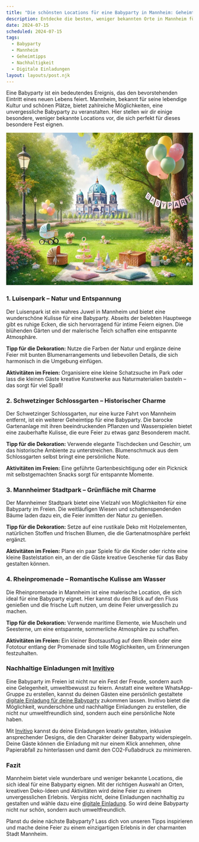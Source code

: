 ```yaml
---
title: "Die schönsten Locations für eine Babyparty in Mannheim: Geheimtipps für eine unvergessliche Feier"
description: Entdecke die besten, weniger bekannten Orte in Mannheim für eine unvergessliche Babyparty, inklusive nachhaltiger Dekorationstipps und personalisierten digitalen Einladungen.
date: 2024-07-15
scheduled: 2024-07-15
tags:
  - Babyparty
  - Mannheim
  - Geheimtipps
  - Nachhaltigkeit
  - Digitale Einladungen
layout: layouts/post.njk
---
```


Eine Babyparty ist ein bedeutendes Ereignis, das den bevorstehenden Eintritt eines neuen Lebens feiert. Mannheim, bekannt für seine lebendige Kultur und schönen Plätze, bietet zahlreiche Möglichkeiten, eine unvergessliche Babyparty zu veranstalten. Hier stellen wir dir einige besondere, weniger bekannte Locations vor, die sich perfekt für dieses besondere Fest eignen.

![Babyparty im Park](/img/picnic-park.webp)

### 1. **Luisenpark – Natur und Entspannung**

Der Luisenpark ist ein wahres Juwel in Mannheim und bietet eine wunderschöne Kulisse für eine Babyparty. Abseits der belebten Hauptwege gibt es ruhige Ecken, die sich hervorragend für intime Feiern eignen. Die blühenden Gärten und der malerische Teich schaffen eine entspannte Atmosphäre.

**Tipp für die Dekoration:** Nutze die Farben der Natur und ergänze deine Feier mit bunten Blumenarrangements und liebevollen Details, die sich harmonisch in die Umgebung einfügen.

**Aktivitäten im Freien:** Organisiere eine kleine Schatzsuche im Park oder lass die kleinen Gäste kreative Kunstwerke aus Naturmaterialien basteln – das sorgt für viel Spaß!

### 2. **Schwetzinger Schlossgarten – Historischer Charme**

Der Schwetzinger Schlossgarten, nur eine kurze Fahrt von Mannheim entfernt, ist ein weiterer Geheimtipp für eine Babyparty. Die barocke Gartenanlage mit ihren beeindruckenden Pflanzen und Wasserspielen bietet eine zauberhafte Kulisse, die eure Feier zu etwas ganz Besonderem macht.

**Tipp für die Dekoration:** Verwende elegante Tischdecken und Geschirr, um das historische Ambiente zu unterstreichen. Blumenschmuck aus dem Schlossgarten selbst bringt eine persönliche Note.

**Aktivitäten im Freien:** Eine geführte Gartenbesichtigung oder ein Picknick mit selbstgemachten Snacks sorgt für entspannte Momente.

### 3. **Mannheimer Stadtpark – Grünfläche mit Charme**

Der Mannheimer Stadtpark bietet eine Vielzahl von Möglichkeiten für eine Babyparty im Freien. Die weitläufigen Wiesen und schattenspendenden Bäume laden dazu ein, die Feier inmitten der Natur zu genießen.

**Tipp für die Dekoration:** Setze auf eine rustikale Deko mit Holzelementen, natürlichen Stoffen und frischen Blumen, die die Gartenatmosphäre perfekt ergänzt.

**Aktivitäten im Freien:** Plane ein paar Spiele für die Kinder oder richte eine kleine Bastelstation ein, an der die Gäste kreative Geschenke für das Baby gestalten können.

### 4. **Rheinpromenade – Romantische Kulisse am Wasser**

Die Rheinpromenade in Mannheim ist eine malerische Location, die sich ideal für eine Babyparty eignet. Hier kannst du den Blick auf den Fluss genießen und die frische Luft nutzen, um deine Feier unvergesslich zu machen.

**Tipp für die Dekoration:** Verwende maritime Elemente, wie Muscheln und Seesterne, um eine entspannte, sommerliche Atmosphäre zu schaffen.

**Aktivitäten im Freien:** Ein kleiner Bootsausflug auf dem Rhein oder eine Fototour entlang der Promenade sind tolle Möglichkeiten, um Erinnerungen festzuhalten.

### **Nachhaltige Einladungen mit [Invitivo](https://invitivo.com/create)**

Eine Babyparty im Freien ist nicht nur ein Fest der Freude, sondern auch eine Gelegenheit, umweltbewusst zu feiern. Anstatt eine weitere WhatsApp-Gruppe zu erstellen, kannst du deinen Gästen eine persönlich gestaltete [digitale Einladung für deine Babyparty](https://invitivo.com/) zukommen lassen. Invitivo bietet die Möglichkeit, wunderschöne und nachhaltige Einladungen zu erstellen, die nicht nur umweltfreundlich sind, sondern auch eine persönliche Note haben.

Mit [Invitivo](https://invitivo.com/) kannst du deine Einladungen kreativ gestalten, inklusive ansprechender Designs, die den Charakter deiner Babyparty widerspiegeln. Deine Gäste können die Einladung mit nur einem Klick annehmen, ohne Papierabfall zu hinterlassen und damit den CO2-Fußabdruck zu minimieren.

### **Fazit**

Mannheim bietet viele wunderbare und weniger bekannte Locations, die sich ideal für eine Babyparty eignen. Mit der richtigen Auswahl an Orten, kreativen Deko-Ideen und Aktivitäten wird deine Feier zu einem unvergesslichen Erlebnis. Vergiss nicht, deine Einladungen nachhaltig zu gestalten und wähle dazu eine [digitale Einladung](https://invitivo.com). So wird deine Babyparty nicht nur schön, sondern auch umweltfreundlich.

Planst du deine nächste Babyparty? Lass dich von unseren Tipps inspirieren und mache deine Feier zu einem einzigartigen Erlebnis in der charmanten Stadt Mannheim.
